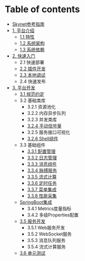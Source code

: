 # Table of contents

* [Skynet参考指南](README.md)
* [1. 平台介绍](1.-ping-tai-jie-shao/README.md)
  * [1.1 特性](1.-ping-tai-jie-shao/1.1-te-xing.md)
  * [1.2 系统架构](1.-ping-tai-jie-shao/1.2-xi-tong-jia-gou.md)
  * [1.3 系统依赖](1.-ping-tai-jie-shao/1.3-xi-tong-yi-lai.md)
* [2. 快速入门](2.-kuai-su-ru-men/README.md)
  * 2.1 快速部署
  * [2.2 插件开发](2.-kuai-su-ru-men/2.2-cha-jian-kai-fa.md)
  * [2.3 本地调试](2.-kuai-su-ru-men/2.3-ben-di-tiao-shi.md)
  * 2.4 快速发布
* [3. 平台开发](3.-ping-tai-kai-fa/README.md)
  * [3.1 规范约定](3.-ping-tai-kai-fa/3.1-gui-fan-yue-ding.md)
  * 3.2 基础类库
    * 3.2.1 资源池化
    * 3.2.2 内存异步队列
    * 3.2.3 并发类库
    * [3.2.4 手动信号量](3.-ping-tai-kai-fa/3.2-ji-chu-lei-ku/3.2.4-shou-dong-xin-hao-liang.md)
    * 3.2.5 服务接口可视化
    * [3.2.6 Shell组件](3.-ping-tai-kai-fa/3.2-ji-chu-lei-ku/3.2.6-shell-zu-jian.md)
  * 3.3 基础组件
    * [3.3.1 配置管理](3.-ping-tai-kai-fa/3.3-ji-chu-zu-jian/3.3.1-pei-zhi-guan-li.md)
    * [3.3.2 日志管理](3.-ping-tai-kai-fa/3.3-ji-chu-zu-jian/3.3.2-ri-zhi-guan-li.md)
    * [3.3.3 消息组件](3.-ping-tai-kai-fa/3.3-ji-chu-zu-jian/3.3.3-xiao-xi-zu-jian.md)
    * [3.3.4 脉搏服务](3.-ping-tai-kai-fa/3.3-ji-chu-zu-jian/3.3.4-mai-bo-fu-wu.md)
    * [3.3.5 流式计算](3.-ping-tai-kai-fa/3.3-ji-chu-zu-jian/3.3.5-liu-shi-ji-suan.md)
    * [3.3.6 定时任务](3.-ping-tai-kai-fa/3.3-ji-chu-zu-jian/3.3.6-ding-shi-ren-wu.md)
    * [3.3.7 菜单集成](3.-ping-tai-kai-fa/3.3-ji-chu-zu-jian/3.3.7-cai-dan-ji-cheng.md)
    * [3.3.8 性能采集](3.-ping-tai-kai-fa/3.3-ji-chu-zu-jian/3.3.8-xing-neng-cai-ji.md)
  * [SpringBoot集成](3.-ping-tai-kai-fa/3.4-springboot-ji-cheng/README.md)
    * 3.4.1 Metrics度量指标
    * 3.4.2 多级Properties配置
  * [3.5 服务开发](3.-ping-tai-kai-fa/3.5-fu-wu-kai-fa/README.md)
    * 3.5.1 Web服务开发
    * 3.5.2 WebSocket服务
    * 3.5.3 消息队列服务
    * 3.5.4 流式计算服务
  * [3.6 单元测试](3.-ping-tai-kai-fa/3.6-dan-yuan-ce-shi.md)

